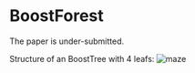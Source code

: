 # BoostForest

The paper is under-submitted.



Structure of an BoostTree with 4 leafs:
![maze](https://github.com/zhaochangming/BoostForest/blob/master/FigASTree.png)  
